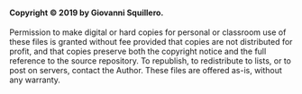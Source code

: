 #### Copyright © 2019 by Giovanni Squillero.
Permission to make digital or hard copies for personal or classroom
use of these files is granted without fee provided that copies are
not distributed for profit, and that copies preserve both the copyright
notice and the full reference to the source repository. To republish,
to redistribute to lists, or to post on servers, contact the Author.
These files are offered as-is, without any warranty.
